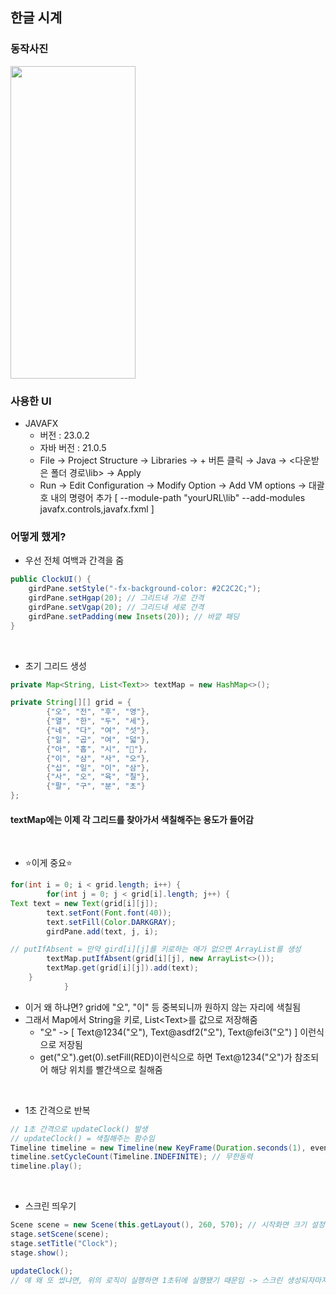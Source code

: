 ## 한글 시계

### 동작사진
<img src="https://gist.github.com/user-attachments/assets/4a40000d-6bf3-4595-957f-b234069b3726" width="200" height="500"/>

### 사용한 UI
- JAVAFX
  - 버전 : 23.0.2
  - 자바 버전 : 21.0.5
  - File → Project Structure → Libraries → + 버튼 클릭 → Java → <다운받은 폴더 경로\lib> → Apply
  - Run → Edit Configuration → Modify Option → Add VM options → 대괄호 내의 명령어 추가 [ --module-path "yourURL\lib" --add-modules javafx.controls,javafx.fxml ]
  

### 어떻게 했게?

- 우선 전체 여백과 간격을 줌

```java
public ClockUI() {
    girdPane.setStyle("-fx-background-color: #2C2C2C;");
    girdPane.setHgap(20); // 그리드내 가로 간격
    girdPane.setVgap(20); // 그리드내 세로 간격
    girdPane.setPadding(new Insets(20)); // 바깥 패딩
}
```

<br>

- 초기 그리드 생성

```java
private Map<String, List<Text>> textMap = new HashMap<>();

private String[][] grid = {
        {"오", "전", "후", "영"},
        {"열", "한", "두", "세"},
        {"네", "다", "여", "섯"},
        {"일", "곱", "여", "덟"},
        {"아", "홉", "시", "🌙"},
        {"이", "삼", "사", "오"},
        {"십", "일", "이", "삼"},
        {"사", "오", "육", "칠"},
        {"팔", "구", "분", "초"}
};
```

#### textMap에는 이제 각 그리드를 찾아가서 색칠해주는 용도가 들어감

<br>

- ⭐이게 중요⭐

```java
for(int i = 0; i < grid.length; i++) {
        for(int j = 0; j < grid[i].length; j++) {
Text text = new Text(grid[i][j]);
        text.setFont(Font.font(40));
        text.setFill(Color.DARKGRAY);
        girdPane.add(text, j, i);

// putIfAbsent = 만약 gird[i][j]를 키로하는 애가 없으면 ArrayList를 생성
        textMap.putIfAbsent(grid[i][j], new ArrayList<>());
        textMap.get(grid[i][j]).add(text);
    }
            }
```


- 이거 왜 하냐면?  grid에 "오", "이" 등 중복되니까 원하지 않는 자리에 색칠됨
- 그래서 Map에서 String을 키로, List\<Text>를 값으로 저장해줌
    - "오" -> [ Text@1234("오"), Text@asdf2("오"), Text@fei3("오") ] 이런식으로 저장됨
    - get("오").get(0).setFill(RED)이런식으로 하면 Text@1234("오")가 참조되어 해당 위치를 빨간색으로 칠해줌

<br>


- 1초 간격으로 반복
```java
// 1초 간격으로 updateClock() 발생 
// updateClock() = 색칠해주는 함수임
Timeline timeline = new Timeline(new KeyFrame(Duration.seconds(1), event -> updateClock()));
timeline.setCycleCount(Timeline.INDEFINITE); // 무한동력
timeline.play();
```

<BR>

- 스크린 띄우기
```java
Scene scene = new Scene(this.getLayout(), 260, 570); // 시작화면 크기 설정
stage.setScene(scene);
stage.setTitle("Clock");
stage.show();

updateClock();
// 얘 왜 또 썼냐면, 위의 로직이 실행하면 1초뒤에 실행됐기 때문임 -> 스크린 생성되자마자 실행
```